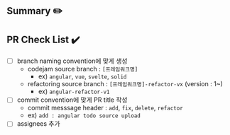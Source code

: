 ## Summary ✏️

## PR Check List ✔️
- [ ] branch naming convention에 맞게 생성
    - codejam source branch : `[프레임워크명]`
        - ex) `angular`, `vue`, `svelte`, `solid`
    - refactoring source branch : `[프레임워크명]-refactor-vx` (version : 1~)
        - ex) `angular-refactor-v1`
- [ ] commit convention에 맞게 PR title 작성
    - commit messsage header : `add`, `fix`, `delete`, `refactor`
    - ex) `add : angular todo source upload`
- [ ] assignees 추가
